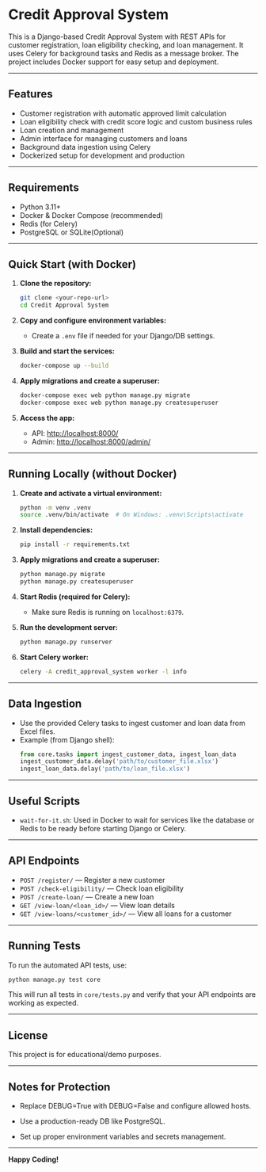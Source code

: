 # Credit Approval System

This is a Django-based Credit Approval System with REST APIs for customer registration, loan eligibility checking, and loan management. It uses Celery for background tasks and Redis as a message broker. The project includes Docker support for easy setup and deployment.

---

## Features

- Customer registration with automatic approved limit calculation
- Loan eligibility check with credit score logic and custom business rules
- Loan creation and management
- Admin interface for managing customers and loans
- Background data ingestion using Celery
- Dockerized setup for development and production

---

## Requirements

- Python 3.11+
- Docker & Docker Compose (recommended)
- Redis (for Celery)
- PostgreSQL or SQLite(Optional)

---

## Quick Start (with Docker)

1. **Clone the repository:**
    ```sh
    git clone <your-repo-url>
    cd Credit Approval System
    ```

2. **Copy and configure environment variables:**
    - Create a `.env` file if needed for your Django/DB settings.

3. **Build and start the services:**
    ```sh
    docker-compose up --build
    ```

4. **Apply migrations and create a superuser:**
    ```sh
    docker-compose exec web python manage.py migrate
    docker-compose exec web python manage.py createsuperuser
    ```

5. **Access the app:**
    - API: [http://localhost:8000/](http://localhost:8000/)
    - Admin: [http://localhost:8000/admin/](http://localhost:8000/admin/)

---

## Running Locally (without Docker)

1. **Create and activate a virtual environment:**
    ```sh
    python -m venv .venv
    source .venv/bin/activate  # On Windows: .venv\Scripts\activate
    ```

2. **Install dependencies:**
    ```sh
    pip install -r requirements.txt
    ```

3. **Apply migrations and create a superuser:**
    ```sh
    python manage.py migrate
    python manage.py createsuperuser
    ```

4. **Start Redis (required for Celery):**
    - Make sure Redis is running on `localhost:6379`.

5. **Run the development server:**
    ```sh
    python manage.py runserver
    ```

6. **Start Celery worker:**
    ```sh
    celery -A credit_approval_system worker -l info
    ```

---

## Data Ingestion

- Use the provided Celery tasks to ingest customer and loan data from Excel files.
- Example (from Django shell):
    ```python
    from core.tasks import ingest_customer_data, ingest_loan_data
    ingest_customer_data.delay('path/to/customer_file.xlsx')
    ingest_loan_data.delay('path/to/loan_file.xlsx')
    ```

---

## Useful Scripts

- `wait-for-it.sh`: Used in Docker to wait for services like the database or Redis to be ready before starting Django or Celery.

---

## API Endpoints

- `POST /register/` — Register a new customer
- `POST /check-eligibility/` — Check loan eligibility
- `POST /create-loan/` — Create a new loan
- `GET /view-loan/<loan_id>/` — View loan details
- `GET /view-loans/<customer_id>/` — View all loans for a customer

---

## Running Tests

To run the automated API tests, use:

```sh
python manage.py test core
```

This will run all tests in `core/tests.py` and verify that your API endpoints are working as expected.

---

## License

This project is for educational/demo purposes.

---

## Notes for Protection

- Replace DEBUG=True with DEBUG=False and configure allowed hosts.

- Use a production-ready DB like PostgreSQL.

- Set up proper environment variables and secrets management.

--- 

**Happy Coding!**